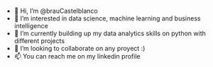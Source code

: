 - 👋 Hi, I’m @brauCastelblanco
- 👀 I’m interested in data science, machine learning and business intelligence
- 🌱 I’m currently building up my data analytics skills on python with different projects
- 💞️ I’m looking to collaborate on any proyect :)
- 📫 You can reach me on my linkedin profile 

<!---
brauCastelblanco/brauCastelblanco is a ✨ special ✨ repository because its `README.md` (this file) appears on your GitHub profile.
You can click the Preview link to take a look at your changes.
--->
